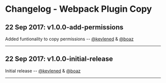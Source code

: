 # Changelog - Webpack Plugin Copy

<a name="1.0.1"></a>
## 22 Sep 2017: v1.0.0-add-permissions

Added funtionality to copy permissions -- [@kevlened][@kevlened] & [@boaz][@boaz]

---

<a name="1.0.0"></a>
## 22 Sep 2017: v1.0.0-initial-release

Initial release -- [@kevlened][@kevlened] & [@boaz][@boaz]

---

[@kevlened]: https://github.com/kevlened
[@boaz]: https://github.com/boazdejong
